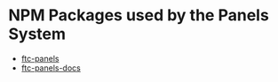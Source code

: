 #  NPM Packages used by the Panels System

- [ftc-panels](https://www.npmjs.com/package/ftc-panels)
- [ftc-panels-docs](https://www.npmjs.com/package/ftc-panels-docs)
